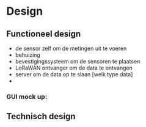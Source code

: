 # Design

## Functioneel design
- de sensor zelf om de metingen uit te voeren
- behuizing
- bevestigingssysteem om de sensoren te plaatsen
- LoRaWAN ontvanger om de data te ontvangen
- server om de data op te slaan [welk type data]
- 

### GUI mock up:

## Technisch design